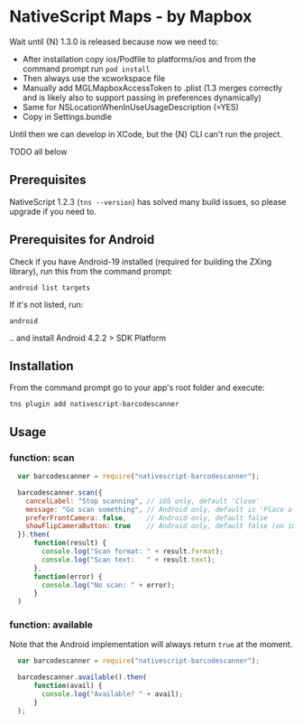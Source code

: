 # NativeScript Maps - by Mapbox

Wait until {N} 1.3.0 is released because now we need to:
- After installation copy ios/Podfile to platforms/ios and from the command prompt run `pod install`
- Then always use the xcworkspace file
- Manually add MGLMapboxAccessToken to .plist (1.3 merges correctly and is likely also to support passing in preferences dynamically)
- Same for NSLocationWhenInUseUsageDescription (=YES)
- Copy in Settings.bundle

Until then we can develop in XCode, but the {N} CLI can't run the project.



TODO all below




## Prerequisites
NativeScript 1.2.3 (`tns --version`) has solved many build issues, so please upgrade if you need to.

## Prerequisites for Android
Check if you have Android-19 installed (required for building the ZXing library), run this from the command prompt:
```
android list targets
```

If it's not listed, run:
```
android
```

.. and install Android 4.2.2 > SDK Platform


## Installation
From the command prompt go to your app's root folder and execute:
```
tns plugin add nativescript-barcodescanner
```

## Usage

### function: scan
```js
  var barcodescanner = require("nativescript-barcodescanner");

  barcodescanner.scan({
    cancelLabel: "Stop scanning", // iOS only, default 'Close'
    message: "Go scan something", // Android only, default is 'Place a barcode inside the viewfinder rectangle to scan it.'
    preferFrontCamera: false,     // Android only, default false
    showFlipCameraButton: true    // Android only, default false (on iOS it's always available)
  }).then(
      function(result) {
        console.log("Scan format: " + result.format);
        console.log("Scan text:   " + result.text);
      },
      function(error) {
        console.log("No scan: " + error);
      }
  )
```

### function: available
Note that the Android implementation will always return `true` at the moment.
```js
  var barcodescanner = require("nativescript-barcodescanner");

  barcodescanner.available().then(
      function(avail) {
        console.log("Available? " + avail);
      }
  );
```